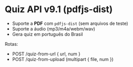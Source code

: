 # Quiz API v9.1 (pdfjs-dist)
- Suporte a **PDF** com `pdfjs-dist` (sem arquivos de teste)
- Suporte a áudio (mp3/m4a/webm/wav)
- Gera quiz em português do Brasil

Rotas:
- POST /quiz-from-url  { url, num }
- POST /quiz-from-upload  (multipart { file, num })
